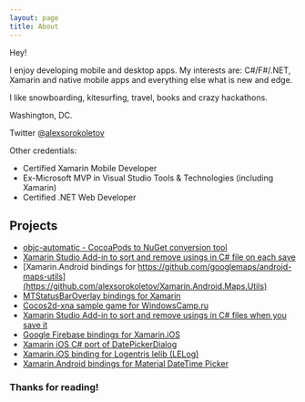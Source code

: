 ```yaml
---
layout: page
title: About
---
```



Hey!

I enjoy developing mobile and desktop apps. 
My interests are: C#/F#/.NET, Xamarin and native mobile apps and everything else what is new and edge.

I like snowboarding, kitesurfing, travel, books and crazy hackathons.

Washington, DC. 

Twitter [@alexsorokoletov](https://twitter.com/alexsorokoletov) 

Other credentials:

* Certified Xamarin Mobile Developer
* Ex-Microsoft MVP in Visual Studio Tools & Technologies (including Xamarin)
* Certified .NET Web Developer


## Projects

* [objc-automatic - CocoaPods to NuGet conversion tool](https://github.com/alexsorokoletov/objc-automatic)
* [Xamarin Studio Add-in to sort and remove usings in C# file on each save](https://github.com/alexsorokoletov/XamarinStudio.SortRemoveUsings)
* [Xamarin.Android bindings for https://github.com/googlemaps/android-maps-utils](https://github.com/alexsorokoletov/Xamarin.Android.Maps.Utils)
* [MTStatusBarOverlay bindings for Xamarin](https://github.com/alexsorokoletov/MTStatusBarOverlay-Bindings)
* [Cocos2d-xna sample game for WindowsCamp.ru](https://github.com/alexsorokoletov/crystalcraze-csharp)
* [Xamarin Studio Add-in to sort and remove usings in C# files when you save it](https://github.com/alexsorokoletov/XamarinStudio.SortRemoveUsings)
* [Google Firebase bindings for Xamarin.iOS](https://github.com/alexsorokoletov/Xamarin.Firebase.iOS)
* [Xamarin iOS C# port of DatePickerDialog](https://github.com/alexsorokoletov/Xamarin.iOS.DatePickerDialog)
* [Xamarin.iOS binding for Logentris lelib (LELog)](https://github.com/alexsorokoletov/Xamarin.Logentries.iOS)
* [Xamarin.Android bindings for Material DateTime Picker](https://github.com/alexsorokoletov/Xamarin.Wdullaer.MaterialDateTimePicker)


### Thanks for reading!
